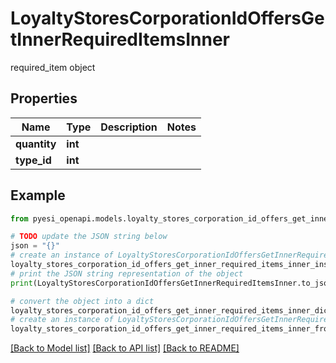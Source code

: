 # LoyaltyStoresCorporationIdOffersGetInnerRequiredItemsInner

required_item object

## Properties

Name | Type | Description | Notes
------------ | ------------- | ------------- | -------------
**quantity** | **int** |  | 
**type_id** | **int** |  | 

## Example

```python
from pyesi_openapi.models.loyalty_stores_corporation_id_offers_get_inner_required_items_inner import LoyaltyStoresCorporationIdOffersGetInnerRequiredItemsInner

# TODO update the JSON string below
json = "{}"
# create an instance of LoyaltyStoresCorporationIdOffersGetInnerRequiredItemsInner from a JSON string
loyalty_stores_corporation_id_offers_get_inner_required_items_inner_instance = LoyaltyStoresCorporationIdOffersGetInnerRequiredItemsInner.from_json(json)
# print the JSON string representation of the object
print(LoyaltyStoresCorporationIdOffersGetInnerRequiredItemsInner.to_json())

# convert the object into a dict
loyalty_stores_corporation_id_offers_get_inner_required_items_inner_dict = loyalty_stores_corporation_id_offers_get_inner_required_items_inner_instance.to_dict()
# create an instance of LoyaltyStoresCorporationIdOffersGetInnerRequiredItemsInner from a dict
loyalty_stores_corporation_id_offers_get_inner_required_items_inner_from_dict = LoyaltyStoresCorporationIdOffersGetInnerRequiredItemsInner.from_dict(loyalty_stores_corporation_id_offers_get_inner_required_items_inner_dict)
```
[[Back to Model list]](../README.md#documentation-for-models) [[Back to API list]](../README.md#documentation-for-api-endpoints) [[Back to README]](../README.md)


